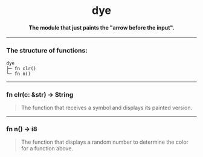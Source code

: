 <div align="center">
    <h1>dye</h1>
    <h4>The module that just paints the "arrow before the input".</h4>
</div>

---

### The structure of functions:

```
dye
├─ fn clr()
└─ fn n()
```

---

### fn clr(c: &str) -> String

> The function that receives a symbol and displays its painted version.

---

### fn n() -> i8

> The function that displays a random number to determine the color for a function above.
